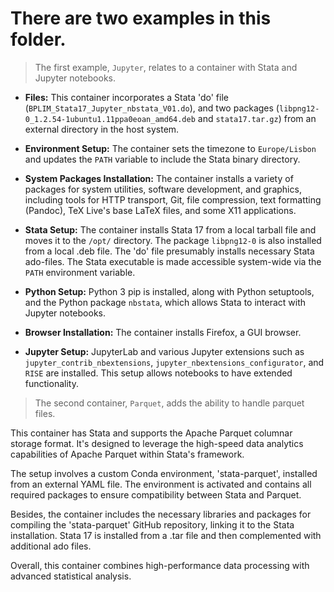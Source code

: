 # There are two examples in this folder.

> The first example, `Jupyter`, relates to a container with Stata and Jupyter notebooks.

- **Files:** This container incorporates a Stata 'do' file (`BPLIM_Stata17_Jupyter_nbstata_V01.do`), and two packages (`libpng12-0_1.2.54-1ubuntu1.11ppa0eoan_amd64.deb` and `stata17.tar.gz`) from an external directory in the host system.

- **Environment Setup:** The container sets the timezone to `Europe/Lisbon` and updates the `PATH` variable to include the Stata binary directory.

- **System Packages Installation:** The container installs a variety of packages for system utilities, software development, and graphics, including tools for HTTP transport, Git, file compression, text formatting (Pandoc), TeX Live's base LaTeX files, and some X11 applications.

- **Stata Setup:** The container installs Stata 17 from a local tarball file and moves it to the `/opt/` directory. The package `libpng12-0` is also installed from a local .deb file. The 'do' file presumably installs necessary Stata ado-files. The Stata executable is made accessible system-wide via the `PATH` environment variable.

- **Python Setup:** Python 3 pip is installed, along with Python setuptools, and the Python package `nbstata`, which allows Stata to interact with Jupyter notebooks. 

- **Browser Installation:** The container installs Firefox, a GUI browser.

- **Jupyter Setup:** JupyterLab and various Jupyter extensions such as `jupyter_contrib_nbextensions`, `jupyter_nbextensions_configurator`, and `RISE` are installed. This setup allows notebooks to have extended functionality.


> The second container, `Parquet`, adds the ability to handle parquet files.

This container has Stata and supports the Apache Parquet columnar storage format. It's designed to leverage the high-speed data analytics capabilities of Apache Parquet within Stata's framework.

The setup involves a custom Conda environment, 'stata-parquet', installed from an external YAML file. The environment is activated and contains all required packages to ensure compatibility between Stata and Parquet.

Besides, the container includes the necessary libraries and packages for compiling the 'stata-parquet' GitHub repository, linking it to the Stata installation. Stata 17 is installed from a .tar file and then complemented with additional ado files. 

Overall, this container combines high-performance data processing with advanced statistical analysis.
